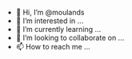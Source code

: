 - 👋 Hi, I’m @moulands
- 👀 I’m interested in ...
- 🌱 I’m currently learning ...
- 💞️ I’m looking to collaborate on ...
- 📫 How to reach me ...

<!---
moulands/moulands is a ✨ special ✨ repository because its `README.md` (this file) appears on your GitHub profile.
You can click the Preview link to take a look at your changes.
--->
